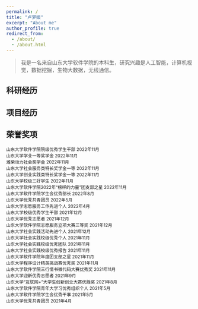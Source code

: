 ```yaml
---
permalink: /
title: "卢梦媛"
excerpt: "About me"
author_profile: true
redirect_from: 
  - /about/
  - /about.html
---
```


> 我是一名来自山东大学软件学院的本科生，研究兴趣是人工智能，计算机视觉，数据挖掘，生物大数据，无线通信。

科研经历
------


项目经历
------


荣誉奖项
------
<small>
山东大学软件学院院级优秀学生干部 2022年11月<br/>
山东大学学业一等奖学金 2022年11月<br/>
潍柴动力社会奖学金  2022年11月<br/>
山东大学社会服务类特长奖学金一等 2022年11月<br/>
山东大学创业实践类特长奖学金一等 2022年11月<br/>
山东大学校级三好学生 2022年11月<br/>
山东大学软件学院2022年“榜样的力量”团支部之星 2022年11月<br/>
山东大学软件学院学生会优秀部长 2022年8月<br/>
山东大学优秀共青团员 2022年5月<br/>
山东大学志愿服务工作先进个人 2022年4月<br/>
山东大学校级优秀学生干部  2021年12月<br/>
山东大学优秀志愿者  2021年12月<br/>
山东大学软件学院志愿服务立项大赛三等奖  2021年12月<br/>
山东大学社会实践活动先进个人 2021年12月<br/>
山东大学社会实践校级优秀个人  2021年11月<br/>
山东大学社会实践校级优秀团队  2021年11月<br/>
山东大学社会实践校级优秀报告  2021年11月<br/>
山东大学软件学院年度团支部之星  2021年11月<br/>
山东大学程序设计精英挑战赛优秀奖 2021年11月<br/>
山东大学软件学院三行情书微代码大赛优秀奖  2021年11月<br/>
山东大学迎新优秀志愿者 2021年9月<br/>
山东大学“互联网+”大学生创新创业大赛优胜奖 2021年8月<br/>
山东大学软件学院青年大学习优秀组织个人 2021年5月<br/>
山东大学软件学院学生会优秀干事 2021年5月<br/>
山东大学优秀共青团员  2021年4月<br/>
  </small>


